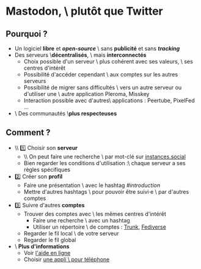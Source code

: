 # Mastodon, \\ plutôt que Twitter

## Pourquoi ?
- Un logiciel **libre** et **_open-source_** \\ sans **publicité** et sans **_tracking_**
- Des serveurs \\**décentralisés**,  \\ mais **interconnectés**
  - Choix possible d'un serveur \\ plus cohérent avec ses valeurs, \\ ses centres d'intérêt
  - Possibilité d'accéder cependant \\ aux comptes sur les autres serveurs
  - Possibilité de migrer sans difficultés \\ vers un autre serveur ou d'utiliser une \\ autre application Pleroma, Misskey
  - Interaction possible avec d'autres\\ applications : Peertube, PixelFed …
- \\ Des communautés \\**plus respecteuses**


## Comment ?

- \\\\ :one: Choisir son **serveur**
  - \\\\ On peut faire une recherche \\ par mot-clé sur [instances.social](https://instances.social/list)
  - Bien regarder les conditions d'utilisation :\\ chaque serveur a ses règles spécifiques
- :two: Créer son **profil**
  - Faire une présentation \\ avec le hashtag _#introduction_
  - Mettre d'autres hashtags \\ pour pouvoir être suivi·e \\ par d'autres comptes
- :three: Suivre d'autres **comptes**
  - Trouver des comptes avec \\ les mêmes centres d'intérêt
    - Faire une recherche \\ avec un hashtag
    - Utiliser un répertoire \\ de comptes : [Trunk](https://communitywiki.org/trunk/), [Fediverse](https://fediverse.info/)
  - Regarder le fil local \\ de votre serveur
  - Regarder le fil global
- \\ **Plus d'informations**
  - Voir [l'aide en ligne](https://mastodon.help/)
  - Choisir [une appli \\ pour téléphone](https://mastodon.help/#MastodonOnSmartphones)